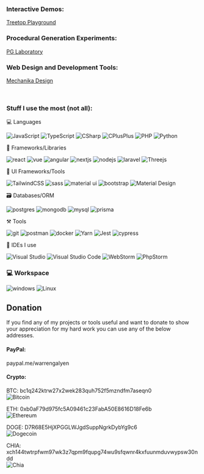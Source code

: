 ### Interactive Demos: 

<a href="https://treetop-playground.github.io">Treetop Playground</a>

### Procedural Generation Experiments:

<a href="https://github.com/PG-Laboratory">PG Laboratory</a>

### Web Design and Development Tools:

<a href="https://github.com/mechanika-design">Mechanika Design</a>

</br>

### Stuff I use the most (not all):

💻 Languages

![JavaScript](https://img.shields.io/static/v1?style=for-the-badge&message=JavaScript&color=222222&logo=JavaScript&logoColor=F7DF1E&label=)
![TypeScript](https://img.shields.io/static/v1?style=for-the-badge&message=TypeScript&color=3178C6&logo=TypeScript&logoColor=FFFFFF&label=)
![CSharp](https://img.shields.io/static/v1?style=for-the-badge&message=C%23&color=3178C6&logo=CSharp&logoColor=FFFFFF&label=)
![CPlusPlus](https://img.shields.io/static/v1?style=for-the-badge&message=C%2B%2B&color=3178C6&logo=c%2B%2B&logoColor=FFFFFF&label=)
![PHP](https://img.shields.io/static/v1?style=for-the-badge&message=PHP&color=777BB4&logo=PHP&logoColor=FFFFFF&label=)
![Python](https://img.shields.io/static/v1?style=for-the-badge&message=Python&color=3776AB&logo=Python&logoColor=FFFFFF&label=)

🧩 Frameworks/Libraries

![react](https://img.shields.io/badge/React-20232A?style=for-the-badge&logo=react&logoColor=61DAFB)
![vue](https://img.shields.io/badge/Vue-20232A?style=for-the-badge&logo=vuedotjs&logoColor=61DAFB)
![angular](https://img.shields.io/badge/angular-%23DD0031.svg?style=for-the-badge&logo=angular&logoColor=white)
![nextjs](https://img.shields.io/badge/Next-black?style=for-the-badge&logo=next.js&logoColor=white)
![nodejs](https://img.shields.io/badge/Node.js-339933?style=for-the-badge&logo=nodedotjs&logoColor=white)
![laravel](https://img.shields.io/badge/Laravel-000000?style=for-the-badge&logo=laravel&logoColor=white)
![Threejs](https://img.shields.io/badge/threejs-black?style=for-the-badge&logo=three.js&logoColor=white)

💅 UI Frameworks/Tools

![TailwindCSS](https://img.shields.io/badge/tailwindcss-%2338B2AC.svg?style=for-the-badge&logo=tailwind-css&logoColor=white)
![sass](https://img.shields.io/badge/Sass-CC6699?style=for-the-badge&logo=sass&logoColor=white)
![material ui](https://img.shields.io/badge/Material%20UI-007FFF?style=for-the-badge&logo=mui&logoColor=white)
![bootstrap](https://img.shields.io/badge/Bootstrap-563D7C?style=for-the-badge&logo=bootstrap&logoColor=white)
![Material Design](https://img.shields.io/static/v1?style=for-the-badge&message=Material+Design&color=757575&logo=Material+Design&logoColor=FFFFFF&label=)

🗃️ Databases/ORM

![postgres](https://img.shields.io/badge/postgres-%23316192.svg?style=for-the-badge&logo=postgresql&logoColor=white)
![mongodb](https://img.shields.io/badge/MongoDB-4EA94B?style=for-the-badge&logo=mongodb&logoColor=white)
![mysql](https://img.shields.io/badge/MySQL-005C84?style=for-the-badge&logo=mysql&logoColor=white)
![prisma](https://img.shields.io/badge/Prisma-3982CE?style=for-the-badge&logo=Prisma&logoColor=white)

⚒️ Tools

![git](https://img.shields.io/badge/GIT-E44C30?style=for-the-badge&logo=git&logoColor=white)
![postman](https://img.shields.io/badge/Postman-FF6C37?style=for-the-badge&logo=Postman&logoColor=white)
![docker](https://img.shields.io/badge/Docker-2CA5E0?style=for-the-badge&logo=docker&logoColor=white)
![Yarn](https://img.shields.io/badge/yarn-%232C8EBB.svg?style=for-the-badge&logo=yarn&logoColor=white)
![Jest](https://img.shields.io/badge/-jest-%23C21325?style=for-the-badge&logo=jest&logoColor=white)
![cypress](https://img.shields.io/badge/-cypress-%23E5E5E5?style=for-the-badge&logo=cypress&logoColor=058a5e)

🧠 IDEs I use

![Visual Studio](https://img.shields.io/static/v1?style=for-the-badge&message=Visual+Studio&color=5C2D91&logo=Visual+Studio&logoColor=FFFFFF&label=)
![Visual Studio Code](https://img.shields.io/static/v1?style=for-the-badge&message=Visual+Studio+Code&color=007ACC&logo=Visual+Studio+Code&logoColor=FFFFFF&label=)
![WebStorm](https://img.shields.io/static/v1?style=for-the-badge&message=WebStorm&color=007ACC&logo=WebStorm&logoColor=FFFFFF&label=)
![PhpStorm](https://img.shields.io/static/v1?style=for-the-badge&message=PhpStorm&color=007ACC&logo=PhpStorm&logoColor=FFFFFF&label=)

### 💻 Workspace

![windows](https://img.shields.io/badge/Windows-0078D6?style=for-the-badge&logo=windows&logoColor=white)
![Linux](https://img.shields.io/static/v1?style=for-the-badge&message=Linux&color=E95420&logo=Ubuntu&logoColor=FFFFFF&label=)

## Donation

If you find any of my projects or tools useful and want to donate to show your appreciation for my hard work you can use any of the below addresses.

#### PayPal:  

paypal.me/warrengalyen

#### Crypto:

BTC: bc1q242ktrw27x2wek283quh752f5mzndfm7aseqn0
<br/><img src="https://quickchart.io/qr?text=bc1q242ktrw27x2wek283quh752f5mzndfm7aseqn0&size=120" alt="Bitcoin">

ETH: 0xb0aF79d975fc5A09461c23FabA50E8616D18Fe6b
<br/><img src="https://quickchart.io/qr?text=0xb0aF79d975fc5A09461c23FabA50E8616D18Fe6b&size=120" alt="Ethereum">

DOGE: D7R68E5HjXPGGLWJgdSuppNgrkDybYg9c6
<br/><img src="https://quickchart.io/qr?text=D7R68E5HjXPGGLWJgdSuppNgrkDybYg9c6&size=120" alt="Dogecoin">

CHIA: xch144twtrpfwm97wk3z7qpm9fqupg74wu9sfqwnr4kxfuunmduvwypsw30ndd
<br/><img src="https://quickchart.io/qr?text=xch144twtrpfwm97wk3z7qpm9fqupg74wu9sfqwnr4kxfuunmduvwypsw30ndd&size=120" alt="Chia">
